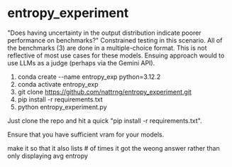 # entropy_experiment
"Does having uncertainty in the output distribution indicate poorer performance on benchmarks?" Constrained testing in this scenario. All of the benchmarks (3) are done in a multiple-choice format.  This is not reflective of most use cases for these models. Ensuing approach would to use LLMs as a judge (perhaps via the Gemini API).

1) conda create --name entropy_exp python=3.12.2
2) conda activate entropy_exp
3) git clone https://github.com/nattrng/entropy_experiment.git
4) pip install -r requirements.txt
5) python entropy_experiment.py

Just clone the repo and hit a quick "pip install -r requirements.txt".

Ensure that you have sufficient vram for your models.

make it so that it also lists # of times it got the weong answer rather than only displaying avg entropy